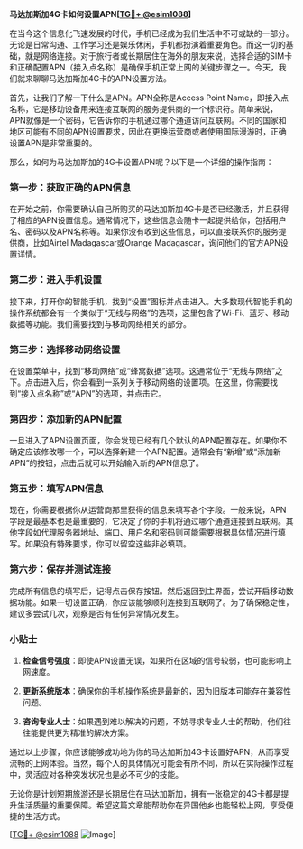 **马达加斯加4G卡如何设置APN[[TG💪+ @esim1088](https://t.me/s/esim1088)]**

在当今这个信息化飞速发展的时代，手机已经成为我们生活中不可或缺的一部分。无论是日常沟通、工作学习还是娱乐休闲，手机都扮演着重要角色。而这一切的基础，就是网络连接。对于旅行者或长期居住在海外的朋友来说，选择合适的SIM卡和正确配置APN（接入点名称）是确保手机正常上网的关键步骤之一。今天，我们就来聊聊马达加斯加4G卡的APN设置方法。

首先，让我们了解一下什么是APN。APN全称是Access Point Name，即接入点名称，它是移动设备用来连接互联网的服务提供商的一个标识符。简单来说，APN就像是一个密码，它告诉你的手机通过哪个通道访问互联网。不同的国家和地区可能有不同的APN设置要求，因此在更换运营商或者使用国际漫游时，正确设置APN是非常重要的。

那么，如何为马达加斯加的4G卡设置APN呢？以下是一个详细的操作指南：

### 第一步：获取正确的APN信息

在开始之前，你需要确认自己所购买的马达加斯加4G卡是否已经激活，并且获得了相应的APN设置信息。通常情况下，这些信息会随卡一起提供给你，包括用户名、密码以及APN名称等。如果你没有收到这些信息，可以直接联系你的服务提供商，比如Airtel Madagascar或Orange Madagascar，询问他们的官方APN设置详情。

### 第二步：进入手机设置

接下来，打开你的智能手机，找到“设置”图标并点击进入。大多数现代智能手机的操作系统都会有一个类似于“无线与网络”的选项，这里包含了Wi-Fi、蓝牙、移动数据等功能。我们需要找到与移动网络相关的部分。

### 第三步：选择移动网络设置

在设置菜单中，找到“移动网络”或“蜂窝数据”选项。这通常位于“无线与网络”之下。点击进入后，你会看到一系列关于移动网络的设置项。在这里，你需要找到“接入点名称”或“APN”的选项，并点击它。

### 第四步：添加新的APN配置

一旦进入了APN设置页面，你会发现已经有几个默认的APN配置存在。如果你不确定应该修改哪一个，可以选择新建一个APN配置。通常会有“新增”或“添加新APN”的按钮，点击后就可以开始输入新的APN信息了。

### 第五步：填写APN信息

现在，你需要根据你从运营商那里获得的信息来填写各个字段。一般来说，APN字段是最基本也是最重要的，它决定了你的手机将通过哪个通道连接到互联网。其他字段如代理服务器地址、端口、用户名和密码则可能需要根据具体情况进行填写。如果没有特殊要求，你可以留空这些非必填项。

### 第六步：保存并测试连接

完成所有信息的填写后，记得点击保存按钮。然后返回到主界面，尝试开启移动数据功能。如果一切设置正确，你应该能够顺利连接到互联网了。为了确保稳定性，建议多尝试几次，观察是否有任何异常情况发生。

### 小贴士

1. **检查信号强度**：即使APN设置无误，如果所在区域的信号较弱，也可能影响上网速度。
   
2. **更新系统版本**：确保你的手机操作系统是最新的，因为旧版本可能存在兼容性问题。

3. **咨询专业人士**：如果遇到难以解决的问题，不妨寻求专业人士的帮助，他们往往能提供更为精准的解决方案。

通过以上步骤，你应该能够成功地为你的马达加斯加4G卡设置好APN，从而享受流畅的上网体验。当然，每个人的具体情况可能会有所不同，所以在实际操作过程中，灵活应对各种突发状况也是必不可少的技能。

无论你是计划短期旅游还是长期居住在马达加斯加，拥有一张稳定的4G卡都是提升生活质量的重要保障。希望这篇文章能帮助你在异国他乡也能轻松上网，享受便捷的生活方式。

[[TG💪+ @esim1088](https://t.me/s/esim1088) ![Image](https://i.postimg.cc/4NQfJmqS/Snipaste-2025-05-13-00-14-12.png)]